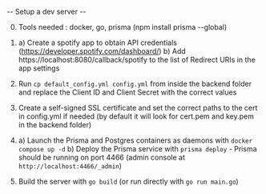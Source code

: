 -- Setup a dev server --

0. Tools needed : docker, go, prisma (npm install prisma --global)

1. a) Create a spotify app to obtain API credentials (https://developer.spotify.com/dashboard/)
   b) Add https://localhost:8080/callback/spotify to the list of Redirect URIs in the app settings

2. Run `cp default_config.yml config.yml` from inside the backend folder and replace the Client ID and Client Secret with the correct values

3. Create a self-signed SSL certificate and set the correct paths to the cert in config.yml if needed (by default it will look for cert.pem and key.pem in the backend folder)

4. a) Launch the Prisma and Postgres containers as daemons with `docker compose up -d`
   b) Deploy the Prisma service with `prisma deploy` - Prisma should be running on port 4466 (admin console at `http://localhost:4466/_admin`)

5. Build the server with `go build` (or run directly with `go run main.go`)
